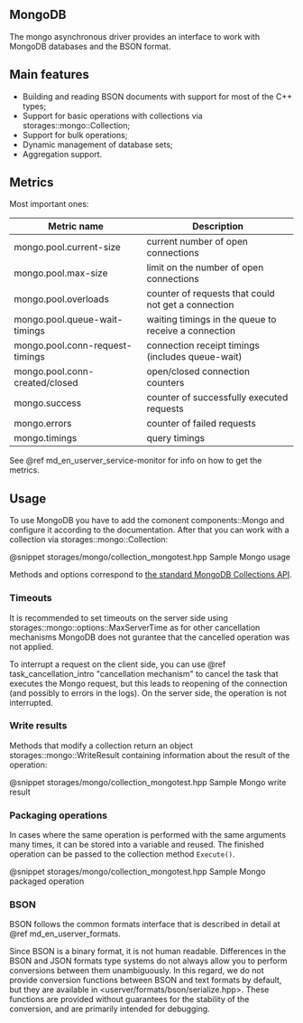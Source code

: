 ## MongoDB

The mongo asynchronous driver provides an interface to work with MongoDB
databases and the BSON format.

## Main features
* Building and reading BSON documents with support for most of the C++ types;
* Support for basic operations with collections via storages::mongo::Collection;
* Support for bulk operations;
* Dynamic management of database sets;
* Aggregation support.

## Metrics

Most important ones:

| Metric name                   | Description                                 |
|-------------------------------|---------------------------------------------|
| mongo.pool.current-size       | current number of open connections          |
| mongo.pool.max-size           | limit on the number of open connections     |
| mongo.pool.overloads          | counter of requests that could not get a connection |
| mongo.pool.queue-wait-timings | waiting timings in the queue to receive a connection |
| mongo.pool.conn-request-timings | connection receipt timings (includes queue-wait) |
| mongo.pool.conn-created/closed  | open/closed connection counters           |
| mongo.success                 | counter of successfully executed requests   |
| mongo.errors                  | counter of failed requests                  |
| mongo.timings                 | query timings                               |

See @ref md_en_userver_service-monitor for info on how to get the metrics.


## Usage

To use MongoDB you have to add the comonent components::Mongo and configure it
according to the documentation. After that you can work with a collection via
storages::mongo::Collection:

@snippet storages/mongo/collection_mongotest.hpp  Sample Mongo usage

Methods and options correspond to [the standard MongoDB Collections API](https://docs.mongodb.com/manual/reference/method/#collection).


### Timeouts

It is recommended to set timeouts on the server side using
storages::mongo::options::MaxServerTime as for other cancellation mechanisms
MongoDB does not gurantee that the cancelled operation was not applied. 

To interrupt a request on the client side, you can use
@ref task_cancellation_intro "cancellation mechanism"
to cancel the task that executes the Mongo request,
but this leads to reopening of the connection (and possibly to errors in the logs).
On the server side, the operation is not interrupted.


### Write results

Methods that modify a collection return an object storages::mongo::WriteResult
containing information about the result of the operation:

@snippet storages/mongo/collection_mongotest.hpp  Sample Mongo write result


### Packaging operations

In cases where the same operation is performed with the same arguments many
times, it can be stored into a variable and reused. The finished operation
can be passed to the collection method `Execute()`.

@snippet storages/mongo/collection_mongotest.hpp  Sample Mongo packaged operation


### BSON

BSON follows the common formats interface that is described in detail at
@ref md_en_userver_formats.

Since BSON is a binary format, it is not human readable. Differences
in the BSON and JSON formats type systems do not always allow you to perform
conversions between them unambiguously. In this regard, we do not provide
conversion functions between BSON and text formats by default, but they are
available in <userver/formats/bson/serialize.hpp>. These functions are provided
without guarantees for the stability of the conversion, and are primarily
intended for debugging.
